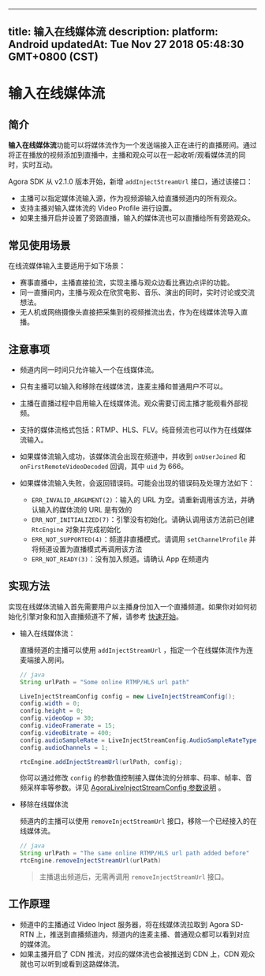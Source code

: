 
---
title: 输入在线媒体流
description: 
platform: Android
updatedAt: Tue Nov 27 2018 05:48:30 GMT+0800 (CST)
---
# 输入在线媒体流
## 简介

**输入在线媒体流**功能可以将媒体流作为一个发送端接入正在进行的直播房间。通过将正在播放的视频添加到直播中，主播和观众可以在一起收听/观看媒体流的同时，实时互动。

Agora SDK 从 v2.1.0 版本开始，新增 `addInjectStreamUrl` 接口，通过该接口：

- 主播可以指定媒体流输入源，作为视频源输入给直播频道内的所有观众。
- 支持主播对输入媒体流的 Video Profile 进行设置。
- 如果主播开启并设置了旁路直播，输入的媒体流也可以直播给所有旁路观众。

## 常见使用场景

在线流媒体输入主要适用于如下场景：

- 赛事直播中，主播直接拉流，实现主播与观众边看比赛边点评的功能。
- 同一直播间内，主播与观众在欣赏电影、音乐、演出的同时，实时讨论或交流想法。
- 无人机或网络摄像头直接把采集到的视频推流出去，作为在线媒体流导入直播。

## 注意事项

- 频道内同一时间只允许输入一个在线媒体流。
- 只有主播可以输入和移除在线媒体流，连麦主播和普通用户不可以。
- 主播在直播过程中启用输入在线媒体流。观众需要订阅主播才能观看外部视频。
- 支持的媒体流格式包括：RTMP、HLS、FLV。纯音频流也可以作为在线媒体流输入。
- 如果媒体流输入成功，该媒体流会出现在频道中，并收到 `onUserJoined` 和 `onFirstRemoteVideoDecoded` 回调，其中 `uid` 为 666。
- 如果媒体流输入失败，会返回错误码。可能会出现的错误码及处理方法如下：

  - `ERR_INVALID_ARGUMENT(2)`：输入的 URL 为空。请重新调用该方法，并确认输入的媒体流的 URL 是有效的
  - `ERR_NOT_INITIALIZED(7)`：引擎没有初始化。请确认调用该方法前已创建 `RtcEngine` 对象并完成初始化
  - `ERR_NOT_SUPPORTED(4)`：频道非直播模式。请调用 `setChannelProfile` 并将频道设置为直播模式再调用该方法
  - `ERR_NOT_READY(3)`：没有加入频道。请确认 App 在频道内

## 实现方法

实现在线媒体流输入首先需要用户以主播身份加入一个直播频道。如果你对如何初始化引擎对象和加入直播频道不了解，请参考 [快速开始](https://docs.agora.io/cn/Interactive%20Broadcast/android_video?platform=Android)。

- 输入在线媒体流：

	直播频道的主播可以使用 `addInjectStreamUrl` ，指定一个在线媒体流作为连麦端接入房间。

	```java
	// java
	String urlPath = "Some online RTMP/HLS url path"

	LiveInjectStreamConfig config = new LiveInjectStreamConfig();
	config.width = 0;
	config.height = 0;
	config.videoGop = 30;
	config.videoFramerate = 15;
	config.videoBitrate = 400;
	config.audioSampleRate = LiveInjectStreamConfig.AudioSampleRateType.TYPE_44100;        config.audioBitrate = 48;
	config.audioChannels = 1;

	rtcEngine.addInjectStreamUrl(urlPath, config);
	```

	你可以通过修改 `config` 的参数值控制接入媒体流的分辨率、码率、帧率、音频采样率等参数。详见 [AgoraLiveInjectStreamConfig 参数说明](https://docs.agora.io/cn/Video/API%20Reference/java/classio_1_1agora_1_1rtc_1_1live_1_1_live_inject_stream_config.html) 。
	
- 移除在线媒体流

	频道内的主播可以使用 `removeInjectStreamUrl` 接口，移除一个已经接入的在线媒体流。
	
	```java
	// java
	String urlPath = "The same online RTMP/HLS url path added before"
	rtcEngine.removeInjectStreamUrl(urlPath)
	```

	> 主播退出频道后，无需再调用 `removeInjectStreamUrl` 接口。


## 工作原理
- 频道中的主播通过 Video Inject 服务器，将在线媒体流拉取到 Agora SD-RTN 上，推送到直播频道内，频道内的连麦主播、普通观众都可以看到对应的媒体流。
- 如果主播开启了 CDN 推流，对应的媒体流也会被推送到 CDN 上，CDN 观众就也可以听到或看到这路媒体流。

